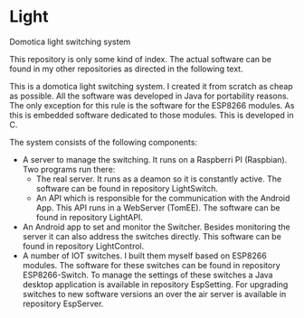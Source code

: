 # Light
Domotica light switching system

This repository is only some kind of index. The actual software can be found in my other repositories as directed in the following text.

This is a domotica light switching system. I created it from scratch as cheap as possible. All the software was developed in Java for portability reasons. The only exception for this rule is the software for the ESP8266 modules. As this is embedded software dedicated to those modules. This is developed in C.

The system consists of the following components:
- A server to manage the switching. It runs on a Raspberri PI (Raspbian). Two programs run there:
  - The real server. It runs as a deamon so it is constantly active. The software can be found in repository LightSwitch.
  - An API which is responsible for the communication with the Android App. This API runs in a WebServer (TomEE). The software can be found in repository LightAPI.
- An Android app to set and monitor the Switcher. Besides monitoring the server it can also address the switches directly. This software can be found in repository LightControl.
- A number of IOT switches. I built them myself based on ESP8266 modules. The software for these switches can be found in repository ESP8266-Switch. To manage the settings of these switches a Java desktop application is available in repository EspSetting. For upgrading switches to new software versions an over the air server is available in repository EspServer.
